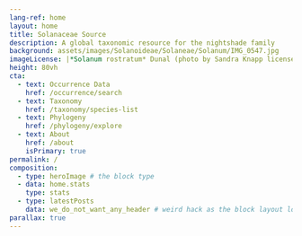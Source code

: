```yaml
---
lang-ref: home
layout: home
title: Solanaceae Source
description: A global taxonomic resource for the nightshade family
background: assets/images/Solanoideae/Solaneae/Solanum/IMG_0547.jpg
imageLicense: |*Solanum rostratum* Dunal (photo by Sandra Knapp licensed under CC-BY-NC)|
height: 80vh
cta:
  - text: Occurrence Data
    href: /occurrence/search
  - text: Taxonomy
    href: /taxonomy/species-list
  - text: Phylogeny
    href: /phylogeny/explore
  - text: About
    href: /about
    isPrimary: true
permalink: /
composition:
  - type: heroImage # the block type
  - data: home.stats
    type: stats
  - type: latestPosts
    data: we_do_not_want_any_header # weird hack as the block layout looks for a data element and falls back to the page if none is present
parallax: true
---
```



